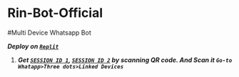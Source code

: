 # Rin-Bot-Official

#Multi Device Whatsapp Bot

***Deploy on [`Replit`](https://replit.com/github/SuhailTechInfo/Suhail-Md)***


1.  ***Get [`SESSION ID 1`](https://replit.com/@SuhailTechInfo/Suhail-Md?v=1), [`SESSION ID 2`](https://replit.com/@SuhailTechInfo/Secktor-Bot?v=1) by scanning QR code. And Scan it `Go-to Whatapp>Three dots>Linked Devices`***
